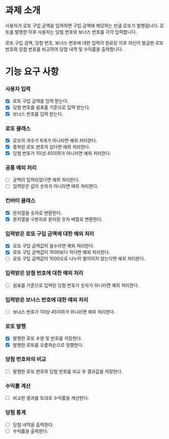# 과제 소개

사용자가 로또 구입 금액을 입력하면 구입 금액에 해당하는 만큼 로또가 발행됩니다. 로또를 발행한 이후 사용자는 당첨 번호와 보너스 번호를 각각 입력합니다.

로또 구입 금액, 당첨 번호, 보너스 번호에 대한 입력이 완료된 이후 자신이 발급한 로또 번호와 당첨 번호를 비교하여 당첨 내역 및 수익률을 출력합니다.

# 기능 요구 사항

### 사용자 입력

- [x] 로또 구입 금액을 입력 받는다.
- [x] 당첨 번호를 쉼표를 기준으로 입력 받는다.
- [x] 보너스 번호를 입력 받는다.

### 로또 클래스

- [x] 로또의 개수가 6개가 아니라면 예외 처리한다.
- [x] 중복된 로또 번호가 있다면 예외 처리한다.
- [x] 당첨 번호가 1이상 45이하가 아니라면 예외 처리한다.

### 공통 예외 처리

- [ ] 공백이 입력되었다면 예외 처리한다.
- [ ] 입력받은 값이 숫자가 아니라면 예외 처리한다.

### 컨버터 클래스

- [x] 문자열을 숫자로 변환한다.
- [x] 문자열을 구분자로 분리된 숫자 배열로 변환한다.

### 입력받은 로또 구입 금액에 대한 예외 처리

- [x] 로또 구입 금액값이 음수라면 예외 처리한다.
- [x] 로또 구입 금액값이 1000보다 적다면 예외 처리한다.
- [ ] 로또 구입 금액값이 1000으로 나누어 떨어지지 않는다면 예외 처리한다.

### 입력받은 당첨 번호에 대한 예외 처리

- [ ] 쉼표를 기준으로 입력된 당첨 번호가 숫자가 아니라면 예외 처리한다.

### 입력받은 보너스 번호에 대한 예외 처리

- [ ] 보너스 번호가 1이상 45이하가 아니라면 예외 처리한다.

### 로또 발행

- [x] 발행한 로또 수량 및 번호를 저장한다.
- [x] 발행한 로또를 오름차순으로 정렬한다.

### 당첨 번호와의 비교

- [ ] 발행한 로또 번호와 당첨 번호를 비교 후 결과값을 저장한다.

### 수익률 계산

- [ ] 비교한 결과를 토대로 수익률을 계산한다.

### 당첨 통계

- [ ] 당첨 내역을 출력한다.
- [ ] 수익률을 출력한다.
